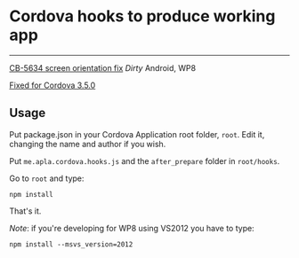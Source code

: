 # Cordova hooks to produce working app
---

[CB-5634 screen orientation fix](https://issues.apache.org/jira/browse/CB-5634) *Dirty* Android, WP8

[Fixed for Cordova 3.5.0](https://gist.github.com/LinusU/7515016)

## Usage

Put package.json in your Cordova Application root folder, ```root```. Edit it, changing the name and author if you wish.

Put ```me.apla.cordova.hooks.js``` and the ```after_prepare``` folder in ```root/hooks```.

Go to ```root``` and type:

```npm install```

That's it.

*Note*: if you're developing for WP8 using VS2012 you have to type:

```npm install --msvs_version=2012```
